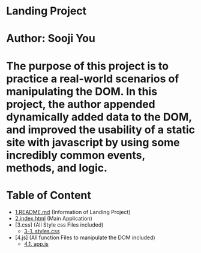 <!-- Add banner here -->
# Landing Project
# Author: Sooji You
<!-- Describe your project in brief -->
# The purpose of this project is to practice a real-world scenarios of manipulating the DOM. In this project, the author appended dynamically added data to the DOM, and improved the usability of a static site with javascript by using some incredibly common events, methods, and logic.

# Table of Content
  - [1.README.md](#readme) (Information of Landing Project)
  - [2.index.html](#index) (Main Application)
  - [3.css] (All Style css Files included)
    - [3-1. styles.css](#styles)
  - [4.js] (All function Files to manipulate the DOM included)
    - [4.1. app.js](#app)
